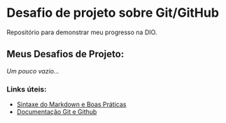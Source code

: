 # Desafio de projeto sobre Git/GitHub

Repositório para demonstrar meu progresso na DIO.

## Meus Desafios de Projeto:
*Um pouco vazio...*

### Links úteis:
- [Sintaxe do Markdown e Boas Práticas](https://www.markdownguide.org/basic-syntax/)
- [Documentação Git e Github](https://docs.github.com/pt)